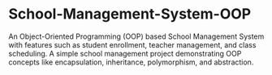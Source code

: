 # School-Management-System-OOP
An Object-Oriented Programming (OOP) based School Management System with features such as student enrollment, teacher management, and class scheduling. A simple school management project demonstrating OOP concepts like encapsulation, inheritance, polymorphism, and abstraction.
